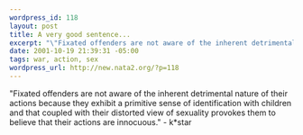 ```yaml
--- 
wordpress_id: 118
layout: post
title: A very good sentence...
excerpt: "\"Fixated offenders are not aware of the inherent detrimental nature of their actions because they exhibit a primitive sense of identification with children and that coupled with their distorted view of sexuality provokes them to believe that their actions are innocuous.\" - k*star"
date: 2001-10-19 21:39:31 -05:00
tags: war, action, sex
wordpress_url: http://new.nata2.org/?p=118
---
```

"Fixated offenders are not aware of the inherent detrimental nature of their actions because they exhibit a primitive sense of identification with children and that coupled with their distorted view of sexuality provokes them to believe that their actions are innocuous." - k*star
